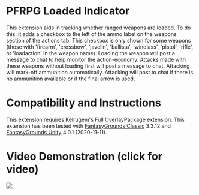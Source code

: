 # PFRPG Loaded Indicator
This extension aids in tracking whether ranged weapons are loaded. To do this, it adds a checkbox to the left of the ammo label on the weapons section of the actions tab.
This checkbox is only shown for some weapons (those with 'firearm', 'crossbow', 'javelin', 'ballista', 'windlass', 'pistol', 'rifle', or 'loadaction' in the weapon name).
Loading the weapon will post a message to chat to help monitor the action-economy.
Attacks made with these weapons without loading first will post a message to chat.
Attacking will mark-off ammunition automatically.
Attacking will post to chat if there is no ammunition available or if the final arrow is used.

# Compatibility and Instructions
This extension requires Kelrugem's [Full OverlayPackage](https://www.fantasygrounds.com/forums/showthread.php?50143-Save-overlay-extension-(idea-from-Ken-L)) extension.
This extension has been tested with [FantasyGrounds Classic](https://www.fantasygrounds.com/home/FantasyGroundsClassic.php) 3.3.12 and [FantasyGrounds Unity](https://www.fantasygrounds.com/home/FantasyGroundsUnity.php) 4.0.1 (2020-11-11).

# Video Demonstration (click for video)
[<img src="https://i.ytimg.com/vi_webp/svmaG5UvHlI/hqdefault.webp">](https://www.youtube.com/watch?v=svmaG5UvHlI)
